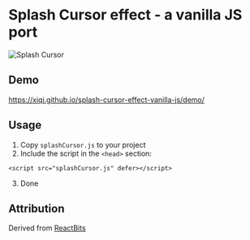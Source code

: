 # Splash Cursor effect - a vanilla JS port
![Splash Cursor](https://xiqi.github.io/splash-cursor-effect-vanilla-js/demo/demo.png)

## Demo

https://xiqi.github.io/splash-cursor-effect-vanilla-js/demo/

## Usage

1. Copy `splashCursor.js` to your project
2. Include the script in the `<head>` section:
```
<script src="splashCursor.js" defer></script>
```
3. Done

## Attribution

Derived from [ReactBits](https://www.reactbits.dev/animations/splash-cursor)
